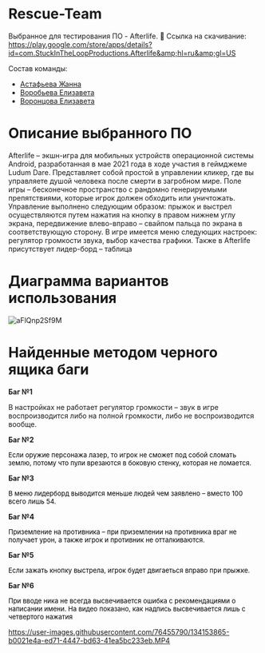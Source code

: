 # Rescue-Team
Выбранное для тестирования ПО - Afterlife.
📁 Ссылка на скачивание: <font color="#337ab7">https://play.google.com/store/apps/details?id=com.StuckInTheLoopProductions.Afterlife&amp;hl=ru&amp;gl=US</font>

Состав команды:

- [Астафьева Жанна](https://github.com/jnshepard)
- [Воробьева Елизавета](https://github.com/Forrly)  
- [Воронцова Елизавета](https://github.com/lizyka)  

# Описание выбранного ПО&nbsp;

Afterlife – экшн-игра для мобильных устройств операционной системы Android, разработанная в мае 2021 года в ходе участия в геймджеме Ludum Dare. Представляет собой простой в управлении кликер, где вы управляете душой человека после смерти в загробном мире. Поле игры – бесконечное пространство с рандомно генерируемыми препятствиями, которые игрок должен обходить или уничтожать. Управление выполнено следующим образом: прыжок и выстрел осуществляются путем нажатия на кнопку в правом нижнем углу экрана, передвижение влево-вправо – свайпом пальца по экрана в соответствующую сторону. В игре имеется меню следующих настроек: регулятор громкости звука, выбор качества графики. Также в Afterlife присутствует лидер-борд – таблица&nbsp;

# Диаграмма вариантов использования&nbsp;

![aFlQnp2Sf9M](https://user-images.githubusercontent.com/76455790/134154064-9f84cc5e-cfdd-46ee-987e-f189c0c3e372.jpg)


# Найденные методом черного ящика баги&nbsp;

**Баг №1**

В настройках не работает регулятор громкости – звук в игре воспроизводится либо на полной громкости, либо не воспроизводится вообще.

**Баг №2**

<span style="color: rgb(0, 0, 0); font-family: -apple-system, BlinkMacSystemFont, Roboto, &quot;Helvetica Neue&quot;, Geneva, &quot;Noto Sans Armenian&quot;, &quot;Noto Sans Bengali&quot;, &quot;Noto Sans Cherokee&quot;, &quot;Noto Sans Devanagari&quot;, &quot;Noto Sans Ethiopic&quot;, &quot;Noto Sans Georgian&quot;, &quot;Noto Sans Hebrew&quot;, &quot;Noto Sans Kannada&quot;, &quot;Noto Sans Khmer&quot;, &quot;Noto Sans Lao&quot;, &quot;Noto Sans Osmanya&quot;, &quot;Noto Sans Tamil&quot;, &quot;Noto Sans Telugu&quot;, &quot;Noto Sans Thai&quot;, sans-serif, arial, Tahoma, verdana; font-size: 13px;">Если оружие персонажа лазер, то игрок не сможет под собой сломать землю, потому что пули врезаются в боковую стенку, которая не ломается.</span>

**Баг №3**

<span style="color: rgb(0, 0, 0); font-family: -apple-system, BlinkMacSystemFont, Roboto, &quot;Helvetica Neue&quot;, Geneva, &quot;Noto Sans Armenian&quot;, &quot;Noto Sans Bengali&quot;, &quot;Noto Sans Cherokee&quot;, &quot;Noto Sans Devanagari&quot;, &quot;Noto Sans Ethiopic&quot;, &quot;Noto Sans Georgian&quot;, &quot;Noto Sans Hebrew&quot;, &quot;Noto Sans Kannada&quot;, &quot;Noto Sans Khmer&quot;, &quot;Noto Sans Lao&quot;, &quot;Noto Sans Osmanya&quot;, &quot;Noto Sans Tamil&quot;, &quot;Noto Sans Telugu&quot;, &quot;Noto Sans Thai&quot;, sans-serif, arial, Tahoma, verdana; font-size: 13px;">В меню лидерборд выводится меньше людей чем заявлено – вместо 100 всего лишь 54.</span>

**Баг №4**

<span style="color: rgb(0, 0, 0); font-family: -apple-system, BlinkMacSystemFont, Roboto, &quot;Helvetica Neue&quot;, Geneva, &quot;Noto Sans Armenian&quot;, &quot;Noto Sans Bengali&quot;, &quot;Noto Sans Cherokee&quot;, &quot;Noto Sans Devanagari&quot;, &quot;Noto Sans Ethiopic&quot;, &quot;Noto Sans Georgian&quot;, &quot;Noto Sans Hebrew&quot;, &quot;Noto Sans Kannada&quot;, &quot;Noto Sans Khmer&quot;, &quot;Noto Sans Lao&quot;, &quot;Noto Sans Osmanya&quot;, &quot;Noto Sans Tamil&quot;, &quot;Noto Sans Telugu&quot;, &quot;Noto Sans Thai&quot;, sans-serif, arial, Tahoma, verdana; font-size: 13px;">Приземление на противника – при приземлении на противника враг не получает урон, а также игрок и противник не отталкиваются.</span>

**Баг №5**

<span style="color: rgb(0, 0, 0); font-family: -apple-system, BlinkMacSystemFont, Roboto, &quot;Helvetica Neue&quot;, Geneva, &quot;Noto Sans Armenian&quot;, &quot;Noto Sans Bengali&quot;, &quot;Noto Sans Cherokee&quot;, &quot;Noto Sans Devanagari&quot;, &quot;Noto Sans Ethiopic&quot;, &quot;Noto Sans Georgian&quot;, &quot;Noto Sans Hebrew&quot;, &quot;Noto Sans Kannada&quot;, &quot;Noto Sans Khmer&quot;, &quot;Noto Sans Lao&quot;, &quot;Noto Sans Osmanya&quot;, &quot;Noto Sans Tamil&quot;, &quot;Noto Sans Telugu&quot;, &quot;Noto Sans Thai&quot;, sans-serif, arial, Tahoma, verdana; font-size: 13px;">Если зажать кнопку выстрела, игрок будет двигаеться вправо при прыжке.</span>

**Баг №6**

<span style="color: rgb(0, 0, 0); font-family: -apple-system, BlinkMacSystemFont, Roboto, &quot;Helvetica Neue&quot;, Geneva, &quot;Noto Sans Armenian&quot;, &quot;Noto Sans Bengali&quot;, &quot;Noto Sans Cherokee&quot;, &quot;Noto Sans Devanagari&quot;, &quot;Noto Sans Ethiopic&quot;, &quot;Noto Sans Georgian&quot;, &quot;Noto Sans Hebrew&quot;, &quot;Noto Sans Kannada&quot;, &quot;Noto Sans Khmer&quot;, &quot;Noto Sans Lao&quot;, &quot;Noto Sans Osmanya&quot;, &quot;Noto Sans Tamil&quot;, &quot;Noto Sans Telugu&quot;, &quot;Noto Sans Thai&quot;, sans-serif, arial, Tahoma, verdana; font-size: 13px;">При вводе ника не всегда высвечивается ошибка с рекомендациями о написании имени. На видео показано, как надпись высвечивается лишь с четвертого нажатия</span>


https://user-images.githubusercontent.com/76455790/134153865-b0021e4a-ed71-4447-bd63-41ea5bc233eb.MP4


